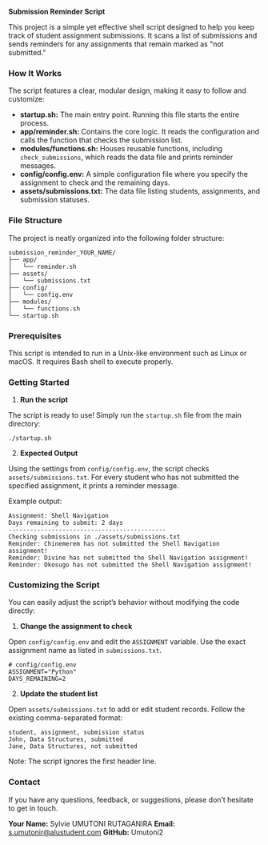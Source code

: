 **Submission Reminder Script**

This project is a simple yet effective shell script designed to help you keep track of student assignment submissions. It scans a list of submissions and sends reminders for any assignments that remain marked as "not submitted."

### How It Works

The script features a clear, modular design, making it easy to follow and customize:

* **startup.sh:** The main entry point. Running this file starts the entire process.
* **app/reminder.sh:** Contains the core logic. It reads the configuration and calls the function that checks the submission list.
* **modules/functions.sh:** Houses reusable functions, including `check_submissions`, which reads the data file and prints reminder messages.
* **config/config.env:** A simple configuration file where you specify the assignment to check and the remaining days.
* **assets/submissions.txt:** The data file listing students, assignments, and submission statuses.

### File Structure

The project is neatly organized into the following folder structure:

```
submission_reminder_YOUR_NAME/
├── app/
│   └── reminder.sh
├── assets/
│   └── submissions.txt
├── config/
│   └── config.env
├── modules/
│   └── functions.sh
└── startup.sh
```

### Prerequisites

This script is intended to run in a Unix-like environment such as Linux or macOS. It requires Bash shell to execute properly.

### Getting Started

1. **Run the script**

The script is ready to use! Simply run the `startup.sh` file from the main directory:

```
./startup.sh
```

2. **Expected Output**

Using the settings from `config/config.env`, the script checks `assets/submissions.txt`. For every student who has not submitted the specified assignment, it prints a reminder message.

Example output:

```
Assignment: Shell Navigation
Days remaining to submit: 2 days
--------------------------------------------
Checking submissions in ./assets/submissions.txt
Reminder: Chinemerem has not submitted the Shell Navigation assignment!
Reminder: Divine has not submitted the Shell Navigation assignment!
Reminder: Okosugo has not submitted the Shell Navigation assignment!
```

### Customizing the Script

You can easily adjust the script’s behavior without modifying the code directly:

1. **Change the assignment to check**

Open `config/config.env` and edit the `ASSIGNMENT` variable. Use the exact assignment name as listed in `submissions.txt`.

```
# config/config.env
ASSIGNMENT="Python"
DAYS_REMAINING=2
```

2. **Update the student list**

Open `assets/submissions.txt` to add or edit student records. Follow the existing comma-separated format:

```
student, assignment, submission status
John, Data Structures, submitted
Jane, Data Structures, not submitted
```

Note: The script ignores the first header line.

### Contact

If you have any questions, feedback, or suggestions, please don’t hesitate to get in touch.

**Your Name:** Sylvie UMUTONI RUTAGANIRA
**Email:** [s.umutonir@alustudent.com](mailto:s.umutonir@alustudent.com)
**GitHub:** Umutoni2